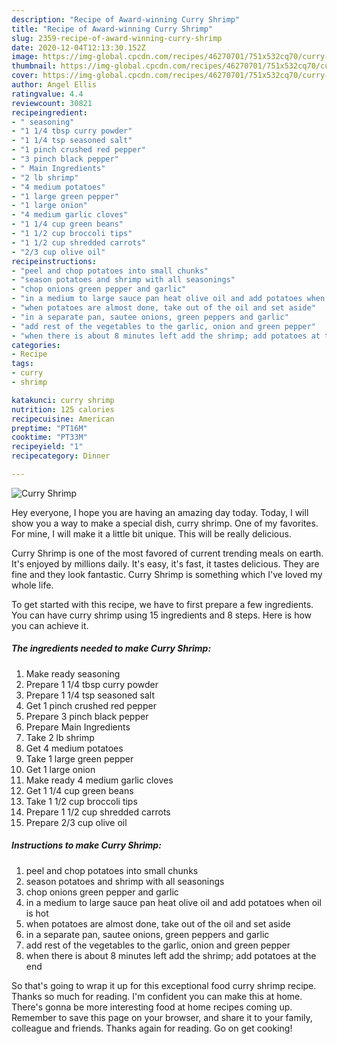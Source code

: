 ```yaml
---
description: "Recipe of Award-winning Curry Shrimp"
title: "Recipe of Award-winning Curry Shrimp"
slug: 2359-recipe-of-award-winning-curry-shrimp
date: 2020-12-04T12:13:30.152Z
image: https://img-global.cpcdn.com/recipes/46270701/751x532cq70/curry-shrimp-recipe-main-photo.jpg
thumbnail: https://img-global.cpcdn.com/recipes/46270701/751x532cq70/curry-shrimp-recipe-main-photo.jpg
cover: https://img-global.cpcdn.com/recipes/46270701/751x532cq70/curry-shrimp-recipe-main-photo.jpg
author: Angel Ellis
ratingvalue: 4.4
reviewcount: 30821
recipeingredient:
- " seasoning"
- "1 1/4 tbsp curry powder"
- "1 1/4 tsp seasoned salt"
- "1 pinch crushed red pepper"
- "3 pinch black pepper"
- " Main Ingredients"
- "2 lb shrimp"
- "4 medium potatoes"
- "1 large green pepper"
- "1 large onion"
- "4 medium garlic cloves"
- "1 1/4 cup green beans"
- "1 1/2 cup broccoli tips"
- "1 1/2 cup shredded carrots"
- "2/3 cup olive oil"
recipeinstructions:
- "peel and chop potatoes into small chunks"
- "season potatoes and shrimp with all seasonings"
- "chop onions green pepper and garlic"
- "in a medium to large sauce pan heat olive oil and add potatoes when oil is hot"
- "when potatoes are almost done, take out of the oil and set aside"
- "in a separate pan, sautee onions, green peppers and garlic"
- "add rest of the vegetables to the garlic, onion and green pepper"
- "when there is about 8 minutes left add the shrimp; add potatoes at the end"
categories:
- Recipe
tags:
- curry
- shrimp

katakunci: curry shrimp 
nutrition: 125 calories
recipecuisine: American
preptime: "PT16M"
cooktime: "PT33M"
recipeyield: "1"
recipecategory: Dinner

---
```



![Curry Shrimp](https://img-global.cpcdn.com/recipes/46270701/751x532cq70/curry-shrimp-recipe-main-photo.jpg)

Hey everyone, I hope you are having an amazing day today. Today, I will show you a way to make a special dish, curry shrimp. One of my favorites. For mine, I will make it a little bit unique. This will be really delicious.

Curry Shrimp is one of the most favored of current trending meals on earth. It's enjoyed by millions daily. It's easy, it's fast, it tastes delicious. They are fine and they look fantastic. Curry Shrimp is something which I've loved my whole life.




To get started with this recipe, we have to first prepare a few ingredients. You can have curry shrimp using 15 ingredients and 8 steps. Here is how you can achieve it.

<!--inarticleads1-->

##### The ingredients needed to make Curry Shrimp:

1. Make ready  seasoning
1. Prepare 1 1/4 tbsp curry powder
1. Prepare 1 1/4 tsp seasoned salt
1. Get 1 pinch crushed red pepper
1. Prepare 3 pinch black pepper
1. Prepare  Main Ingredients
1. Take 2 lb shrimp
1. Get 4 medium potatoes
1. Take 1 large green pepper
1. Get 1 large onion
1. Make ready 4 medium garlic cloves
1. Get 1 1/4 cup green beans
1. Take 1 1/2 cup broccoli tips
1. Prepare 1 1/2 cup shredded carrots
1. Prepare 2/3 cup olive oil




<!--inarticleads2-->

##### Instructions to make Curry Shrimp:

1. peel and chop potatoes into small chunks
1. season potatoes and shrimp with all seasonings
1. chop onions green pepper and garlic
1. in a medium to large sauce pan heat olive oil and add potatoes when oil is hot
1. when potatoes are almost done, take out of the oil and set aside
1. in a separate pan, sautee onions, green peppers and garlic
1. add rest of the vegetables to the garlic, onion and green pepper
1. when there is about 8 minutes left add the shrimp; add potatoes at the end




So that's going to wrap it up for this exceptional food curry shrimp recipe. Thanks so much for reading. I'm confident you can make this at home. There's gonna be more interesting food at home recipes coming up. Remember to save this page on your browser, and share it to your family, colleague and friends. Thanks again for reading. Go on get cooking!
